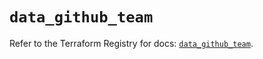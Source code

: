 # `data_github_team`

Refer to the Terraform Registry for docs: [`data_github_team`](https://registry.terraform.io/providers/integrations/github/6.3.0/docs/data-sources/team).
